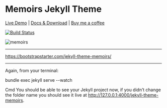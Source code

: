 # Memoirs Jekyll Theme

[Live Demo](https://wowthemesnet.github.io/jekyll-theme-memoirs/) | [Docs & Download](https://bootstrapstarter.com/bootstrap-templates/jekyll-theme-memoirs/) |  [Buy me a coffee](https://www.wowthemes.net/donate/)

[![Build Status](https://travis-ci.org/AlexandrBasan/jekyll-theme-memoirs.svg?branch=master)](https://travis-ci.org/AlexandrBasan/jekyll-theme-memoirs)

![memoirs](https://bootstrapstarter.com/assets/img/themes/memoirs-jekyll.jpg)

_____________

https://bootstrapstarter.com/jekyll-theme-memoirs/

___________________


Again, from your terminal:

bundle exec jekyll serve --watch

Cmd
You should be able to see your Jekyll project now, if you didn’t change the folder name you should see it live at http://127.0.0.1:4000/jekyll-theme-memoirs.